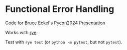 # Functional Error Handling
Code for Bruce Eckel's Pycon2024 Presentation

Works with [rye](https://rye-up.com/).

Test with `rye test` (or `python -m pytest`, but not `pytest`).
